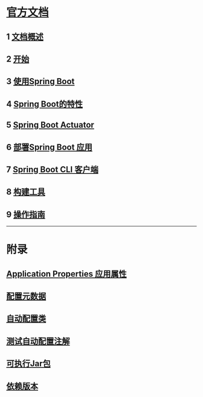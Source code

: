 # [官方文档](https://docs.spring.io/spring-boot/docs/current/reference/html/index.html)
## 1 [文档概述](https://github.com/Sev-Night/source-code-reading/blob/main/SpringBoot/documentation/documentation-overview.md)
## 2 [开始](https://github.com/Sev-Night/source-code-reading/blob/main/SpringBoot/documentation/getting-started.md)
## 3 [使用Spring Boot]()
## 4 [Spring Boot的特性]()
## 5 [Spring Boot Actuator]()
## 6 [部署Spring Boot 应用]()
## 7 [Spring Boot CLI 客户端]()
## 8 [构建工具]()
## 9 [操作指南]()

***
# 附录
## [Application Properties 应用属性]()
## [配置元数据]()
## [自动配置类]()
## [测试自动配置注解]()
## [可执行Jar包]()
## [依赖版本]()
